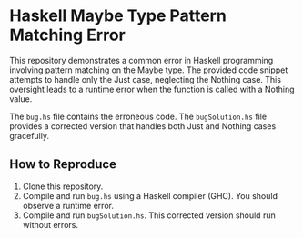 # Haskell Maybe Type Pattern Matching Error

This repository demonstrates a common error in Haskell programming involving pattern matching on the Maybe type. The provided code snippet attempts to handle only the Just case, neglecting the Nothing case. This oversight leads to a runtime error when the function is called with a Nothing value.

The `bug.hs` file contains the erroneous code.  The `bugSolution.hs` file provides a corrected version that handles both Just and Nothing cases gracefully.

## How to Reproduce

1. Clone this repository.
2. Compile and run `bug.hs` using a Haskell compiler (GHC). You should observe a runtime error.
3. Compile and run `bugSolution.hs`. This corrected version should run without errors.